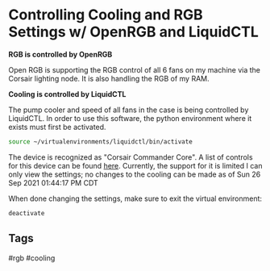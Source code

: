# Controlling Cooling and RGB Settings w/ OpenRGB and LiquidCTL

**RGB is controlled by OpenRGB**

Open RGB is supporting the RGB control of all 6 fans on my machine via the
Corsair lighting node. It is also handling the RGB of my RAM.

**Cooling is controlled by LiquidCTL**

The pump cooler and speed of all fans in the case is being controlled by
LiquidCTL. In order to use this software, the python environment where it exists
must first be activated.
```bash
source ~/virtualenvironments/liquidctl/bin/activate
```
The device is recognized as "Corsair Commander Core".
A list of controls for this device can be found [here](https://github.com/liquidctl/liquidctl/blob/main/docs/corsair-commander-core-guide.md).
Currently, the support for it is limited I can only view the settings; no
changes to the cooling can be made as of Sun 26 Sep 2021 01:44:17 PM CDT

When done changing the settings, make sure to exit the virtual environment:
```bash
deactivate
```

## Tags
#rgb #cooling
